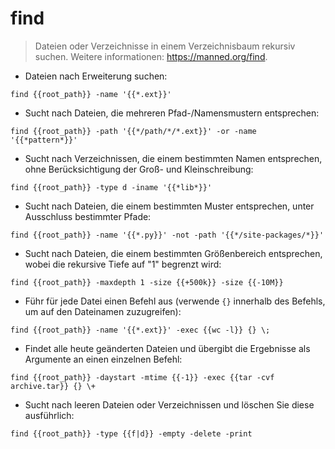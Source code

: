 # find

> Dateien oder Verzeichnisse in einem Verzeichnisbaum rekursiv suchen.
> Weitere informationen: <https://manned.org/find>.

- Dateien nach Erweiterung suchen:

`find {{root_path}} -name '{{*.ext}}'`

- Sucht nach Dateien, die mehreren Pfad-/Namensmustern entsprechen:

`find {{root_path}} -path '{{*/path/*/*.ext}}' -or -name '{{*pattern*}}'`

- Sucht nach Verzeichnissen, die einem bestimmten Namen entsprechen, ohne Berücksichtigung der Groß- und Kleinschreibung:

`find {{root_path}} -type d -iname '{{*lib*}}'`

- Sucht nach Dateien, die einem bestimmten Muster entsprechen, unter Ausschluss bestimmter Pfade:

`find {{root_path}} -name '{{*.py}}' -not -path '{{*/site-packages/*}}'`

- Sucht nach Dateien, die einem bestimmten Größenbereich entsprechen, wobei die rekursive Tiefe auf "1" begrenzt wird:

`find {{root_path}} -maxdepth 1 -size {{+500k}} -size {{-10M}}`

- Führ für jede Datei einen Befehl aus (verwende `{}` innerhalb des Befehls, um auf den Dateinamen zuzugreifen):

`find {{root_path}} -name '{{*.ext}}' -exec {{wc -l}} {} \;`

- Findet alle heute geänderten Dateien und übergibt die Ergebnisse als Argumente an einen einzelnen Befehl:

`find {{root_path}} -daystart -mtime {{-1}} -exec {{tar -cvf archive.tar}} {} \+`

- Sucht nach leeren Dateien oder Verzeichnissen und löschen Sie diese ausführlich:

`find {{root_path}} -type {{f|d}} -empty -delete -print`
